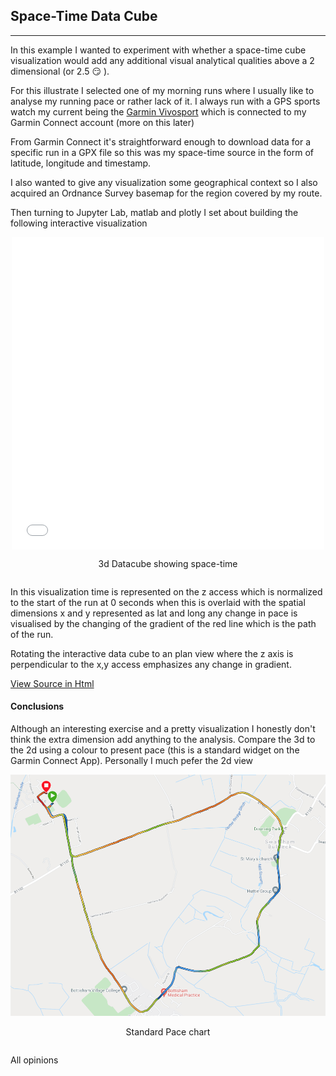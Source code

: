 ## Space-Time Data Cube

---

<style>

#scaled-frame {
  width: 500px;
  height: 500px;
  border: 1px;
    display: block;
    margin-right: auto;
    margin-left: auto;

}

table.center {
    margin-left:auto; 
    margin-right:auto;
  }

</style>


In this example I wanted to experiment with whether a space-time cube visualization would add any additional visual analytical qualities above a 2 dimensional (or 2.5 :smirk: ).

For this illustrate I selected one of my morning runs where I usually like to analyse my running pace or rather lack of it. I always run with a GPS sports watch my current being the [Garmin Vivosport](https://support.garmin.com/en-US/?identifier=563441244&tab=topics) which is connected to my Garmin Connect account (more on this later)

From Garmin Connect it's straightforward enough to download data for a specific run in a GPX file so this was my space-time source in the form of latitude, longitude and timestamp.

I also wanted to give any visualization some geographical context so I also acquired an Ordnance Survey basemap for the region covered by my route.

Then turning to Jupyter Lab, matlab and plotly I set about building the following interactive visualization  

<table class="center">
    <iframe id="scaled-frame" src="../html/adamgoesforarun.html"></iframe>
    <p align="center">3d Datacube showing space-time</p>
</table>

In this visualization time is represented on the z access which is normalized to the start of the run at 0 seconds when this is overlaid with the spatial dimensions x and y represented as lat and long any change in pace is visualised by the changing of the gradient of the red line which is the path of the run.

Rotating the interactive data cube to an plan view where the z axis is perpendicular to the x,y access emphasizes any change in gradient.

<a href="../jupyter/datacube.html"> View Source in Html </a>

#### Conclusions

Although an interesting exercise and a pretty visualization I honestly don't think the extra dimension add anything to the analysis. Compare the 3d to the 2d using a colour to present pace (this is a standard widget on the Garmin Connect App). Personally I much pefer the 2d view   

<table class="center">
    <a href="/pages/datacube.md"><img src="../images/datacube/2drunning.png"  /></a>
    <p align="center">Standard Pace chart </p>
</table>

All opinions 